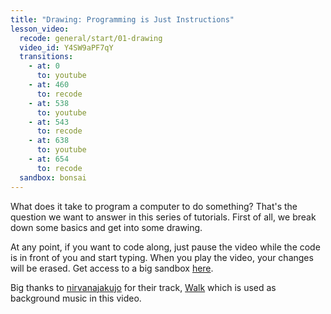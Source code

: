```yaml
---
title: "Drawing: Programming is Just Instructions"
lesson_video:
  recode: general/start/01-drawing
  video_id: Y4SW9aPF7qY
  transitions:
    - at: 0
      to: youtube
    - at: 460
      to: recode
    - at: 538
      to: youtube
    - at: 543
      to: recode
    - at: 638
      to: youtube
    - at: 654
      to: recode
  sandbox: bonsai
---
```

What does it take to program a computer to do something? That's the question we want to answer
in this series of tutorials. First of all, we break down some basics and get into some drawing.

At any point, if you want to code along, just pause the video while the code is in front of you
and start typing. When you play the video, your changes will be erased. Get access to a big
sandbox <a href="/sandbox/" target="_blank">here</a>.

Big thanks to <a href="https://soundcloud.com/nirvanajakujo" target="_blank">nirvanajakujo</a>
for their track, <a href="https://soundcloud.com/nirvanajakujo/walk" target="_blank">Walk</a> 
which is used as background music in this video.
